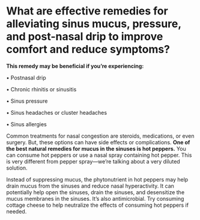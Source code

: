 # What are effective remedies for alleviating sinus mucus, pressure, and post-nasal drip to improve comfort and reduce symptoms?

**This remedy may be beneficial if you’re experiencing:** 

• Postnasal drip 

• Chronic rhinitis or sinusitis 

• Sinus pressure 

• Sinus headaches or cluster headaches 

• Sinus allergies 

Common treatments for nasal congestion are steroids, medications, or even surgery. But, these options can have side effects or complications.  **One of the best natural remedies for mucus in the sinuses is hot peppers.** You can consume hot peppers or use a nasal spray containing hot pepper.  This is very different from pepper spray—we’re talking about a very diluted solution. 

Instead of suppressing mucus, the phytonutrient in hot peppers may help drain mucus from the sinuses and reduce nasal hyperactivity.  It can potentially help open the sinuses, drain the sinuses, and desensitize the mucus membranes in the sinuses. It’s also antimicrobial.  Try consuming cottage cheese to help neutralize the effects of consuming hot peppers if needed.